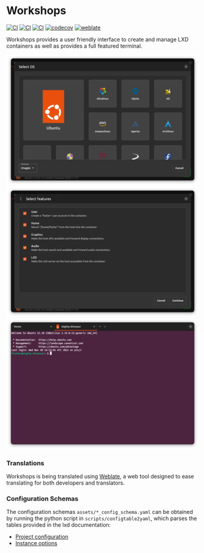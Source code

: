 # Workshops

[![CI](https://github.com/canonical/workshops/workflows/Build/badge.svg)](https://github.com/canonical/workshops/actions/workflows/build.yaml)
[![CI](https://github.com/canonical/workshops/workflows/Analysis/badge.svg)](https://github.com/canonical/workshops/actions/workflows/analysis.yaml)
[![CI](https://github.com/canonical/workshops/workflows/Test/badge.svg)](https://github.com/canonical/workshops/actions/workflows/test.yaml)
[![codecov](https://codecov.io/gh/canonical/workshops/branch/main/graph/badge.svg?token=vaHdVWBJeO)](https://codecov.io/gh/canonical/workshops)
[![weblate](https://hosted.weblate.org/widgets/workshops/-/workshops/svg-badge.svg)](https://hosted.weblate.org/engage/workshops/)

Workshops provides a user friendly interface to create and manage LXD containers
as well as provides a full featured terminal.

![select-os](.github/select-os.png)
![select-features](.github/select-features.png)
![terminal](.github/terminal.png)

### Translations

Workshops is being translated using [Weblate](https://hosted.weblate.org/engage/workshops/), a web tool designed to ease translating for both developers and translators.

### Configuration Schemas

The configuration schemas `assets/*_config_schema.yaml` can be obtained by running the python script in `scripts/configtable2yaml`, which parses the tables provided in the lxd documentation:
- [Project configuration](https://linuxcontainers.org/lxd/docs/master/projects/)
- [Instance options](https://linuxcontainers.org/lxd/docs/master/reference/instance_options/)
